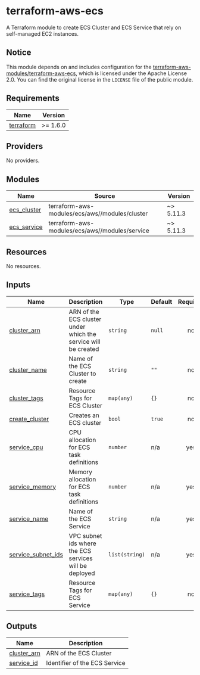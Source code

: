 <!-- BEGIN_TF_DOCS -->
# terraform-aws-ecs

A Terraform module to create ECS Cluster and ECS Service that rely on self-managed EC2 instances.

## Notice

This module depends on and includes configuration for the [terraform-aws-modules/terraform-aws-ecs](https://github.com/terraform-aws-modules/terraform-aws-ecs), which is licensed under the Apache License 2.0. You can find the original license in the `LICENSE` file of the public module.

## Requirements

| Name | Version |
|------|---------|
| <a name="requirement_terraform"></a> [terraform](#requirement\_terraform) | >= 1.6.0 |

## Providers

No providers.

## Modules

| Name | Source | Version |
|------|--------|---------|
| <a name="module_ecs_cluster"></a> [ecs\_cluster](#module\_ecs\_cluster) | terraform-aws-modules/ecs/aws//modules/cluster | ~> 5.11.3 |
| <a name="module_ecs_service"></a> [ecs\_service](#module\_ecs\_service) | terraform-aws-modules/ecs/aws//modules/service | ~> 5.11.3 |

## Resources

No resources.

## Inputs

| Name | Description | Type | Default | Required |
|------|-------------|------|---------|:--------:|
| <a name="input_cluster_arn"></a> [cluster\_arn](#input\_cluster\_arn) | ARN of the ECS cluster under which the service will be created | `string` | `null` | no |
| <a name="input_cluster_name"></a> [cluster\_name](#input\_cluster\_name) | Name of the ECS Cluster to create | `string` | `""` | no |
| <a name="input_cluster_tags"></a> [cluster\_tags](#input\_cluster\_tags) | Resource Tags for ECS Cluster | `map(any)` | `{}` | no |
| <a name="input_create_cluster"></a> [create\_cluster](#input\_create\_cluster) | Creates an ECS cluster | `bool` | `true` | no |
| <a name="input_service_cpu"></a> [service\_cpu](#input\_service\_cpu) | CPU allocation for ECS task definitions | `number` | n/a | yes |
| <a name="input_service_memory"></a> [service\_memory](#input\_service\_memory) | Memory allocation for ECS task definitions | `number` | n/a | yes |
| <a name="input_service_name"></a> [service\_name](#input\_service\_name) | Name of the ECS Service | `string` | n/a | yes |
| <a name="input_service_subnet_ids"></a> [service\_subnet\_ids](#input\_service\_subnet\_ids) | VPC subnet ids where the ECS services will be deployed | `list(string)` | n/a | yes |
| <a name="input_service_tags"></a> [service\_tags](#input\_service\_tags) | Resource Tags for ECS Service | `map(any)` | `{}` | no |

## Outputs

| Name | Description |
|------|-------------|
| <a name="output_cluster_arn"></a> [cluster\_arn](#output\_cluster\_arn) | ARN of the ECS Cluster |
| <a name="output_service_id"></a> [service\_id](#output\_service\_id) | Identifier of the ECS Service |
<!-- END_TF_DOCS -->
